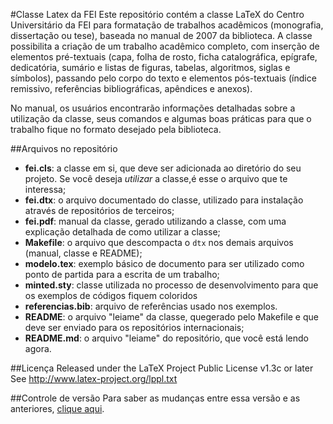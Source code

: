 #Classe Latex da FEI
Este repositório contém a classe LaTeX do Centro Universitário da FEI para formatação de trabalhos acadêmicos (monografia, dissertação ou tese), baseada no manual de 2007 da biblioteca. A classe possibilita a criação de um trabalho acadêmico completo, com inserção de elementos pré-textuais (capa, folha de rosto, ficha catalográfica, epígrafe, dedicatória, sumário e listas de figuras, tabelas, algoritmos, siglas e símbolos), passando pelo corpo do texto e elementos pós-textuais (índice remissivo, referências bibliográficas, apêndices e anexos).

No manual, os usuários encontrarão informações detalhadas sobre a utilização da classe, seus comandos e algumas boas práticas para que o trabalho fique no formato desejado pela biblioteca.

##Arquivos no repositório
- **fei.cls**: a classe em si, que deve ser adicionada ao diretório do seu projeto. Se você deseja *utilizar* a classe,é esse o arquivo que te interessa;
- **fei.dtx**: o arquivo documentado do classe, utilizado para instalação através de repositórios de terceiros;
- **fei.pdf**: manual da classe, gerado utilizando a classe, com uma explicação detalhada de como utilizar a classe;
- **Makefile**: o arquivo que descompacta o `dtx` nos demais arquivos (manual, classe e README);
- **modelo.tex**: exemplo básico de documento para ser utilizado como ponto de partida para a escrita de um trabalho;
- **minted.sty**: classe utilizada no processo de desenvolvimento para que os exemplos de códigos fiquem coloridos
- **referencias.bib**: arquivo de referências usado nos exemplos.
- **README**: o arquivo "leiame" da classe, quegerado pelo Makefile e que deve ser enviado para os repositórios internacionais;
- **README.md**: o arquivo "leiame" do repositório, que você está lendo agora.

##Licença
Released under the LaTeX Project Public License v1.3c or later
See http://www.latex-project.org/lppl.txt

##Controle de versão
Para saber as mudanças entre essa versão e as anteriores, [clique aqui](https://github.com/OpenFEI/Classe-Latex-FEI/commits/master).